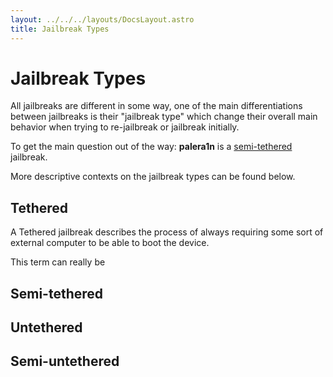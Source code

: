 ```yaml
---
layout: ../../../layouts/DocsLayout.astro
title: Jailbreak Types
---
```


# Jailbreak Types

All jailbreaks are different in some way, one of the main differentiations between jailbreaks is their "jailbreak type" which change their overall main behavior when trying to re-jailbreak or jailbreak initially.

To get the main question out of the way: **palera1n** is a [semi-tethered](#semi-tethered) jailbreak.

More descriptive contexts on the jailbreak types can be found below.

## Tethered
A Tethered jailbreak describes the process of always requiring some sort of external computer to be able to boot the device.

This term can really be 

## Semi-tethered

## Untethered

## Semi-untethered
